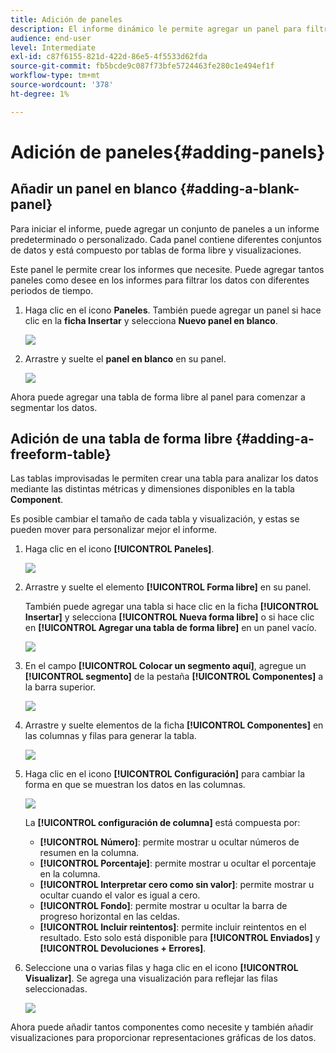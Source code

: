 ```yaml
---
title: Adición de paneles
description: El informe dinámico le permite agregar un panel para filtrar mejor los datos según el período de tiempo elegido.
audience: end-user
level: Intermediate
exl-id: c87f6155-821d-422d-86e5-4f5533d62fda
source-git-commit: fb5bcde9c087f73bfe5724463fe280c1e494ef1f
workflow-type: tm+mt
source-wordcount: '378'
ht-degree: 1%

---
```


# Adición de paneles{#adding-panels}

## Añadir un panel en blanco {#adding-a-blank-panel}

Para iniciar el informe, puede agregar un conjunto de paneles a un informe predeterminado o personalizado. Cada panel contiene diferentes conjuntos de datos y está compuesto por tablas de forma libre y visualizaciones.

Este panel le permite crear los informes que necesite. Puede agregar tantos paneles como desee en los informes para filtrar los datos con diferentes periodos de tiempo.

1. Haga clic en el icono **Paneles**. También puede agregar un panel si hace clic en la **ficha Insertar** y selecciona **Nuevo panel en blanco**.

   ![](assets/dynamic_report_panel_1.png)

1. Arrastre y suelte el **panel en blanco** en su panel.

   ![](assets/dynamic_report_panel.png)

Ahora puede agregar una tabla de forma libre al panel para comenzar a segmentar los datos.

## Adición de una tabla de forma libre {#adding-a-freeform-table}

Las tablas improvisadas le permiten crear una tabla para analizar los datos mediante las distintas métricas y dimensiones disponibles en la tabla **Component**.

Es posible cambiar el tamaño de cada tabla y visualización, y estas se pueden mover para personalizar mejor el informe.

1. Haga clic en el icono **[!UICONTROL Paneles]**.

   ![](assets/dynamic_report_panel_1.png)

1. Arrastre y suelte el elemento **[!UICONTROL Forma libre]** en su panel.

   También puede agregar una tabla si hace clic en la ficha **[!UICONTROL Insertar]** y selecciona **[!UICONTROL Nueva forma libre]** o si hace clic en **[!UICONTROL Agregar una tabla de forma libre]** en un panel vacío.

   ![](assets/dynamic_report_panel_2.png)

1. En el campo **[!UICONTROL Colocar un segmento aquí]**, agregue un **[!UICONTROL segmento]** de la pestaña **[!UICONTROL Componentes]** a la barra superior.

   ![](assets/dynamic_report_panel_3.png)

1. Arrastre y suelte elementos de la ficha **[!UICONTROL Componentes]** en las columnas y filas para generar la tabla.

   ![](assets/dynamic_report_freeform_3.png)

1. Haga clic en el icono **[!UICONTROL Configuración]** para cambiar la forma en que se muestran los datos en las columnas.

   ![](assets/dynamic_report_freeform_4.png)

   La **[!UICONTROL configuración de columna]** está compuesta por:

   * **[!UICONTROL Número]**: permite mostrar u ocultar números de resumen en la columna.
   * **[!UICONTROL Porcentaje]**: permite mostrar u ocultar el porcentaje en la columna.
   * **[!UICONTROL Interpretar cero como sin valor]**: permite mostrar u ocultar cuando el valor es igual a cero.
   * **[!UICONTROL Fondo]**: permite mostrar u ocultar la barra de progreso horizontal en las celdas.
   * **[!UICONTROL Incluir reintentos]**: permite incluir reintentos en el resultado. Esto solo está disponible para **[!UICONTROL Enviados]** y **[!UICONTROL Devoluciones + Errores]**.

1. Seleccione una o varias filas y haga clic en el icono **[!UICONTROL Visualizar]**. Se agrega una visualización para reflejar las filas seleccionadas.

   ![](assets/dynamic_report_freeform_5.png)

Ahora puede añadir tantos componentes como necesite y también añadir visualizaciones para proporcionar representaciones gráficas de los datos.

